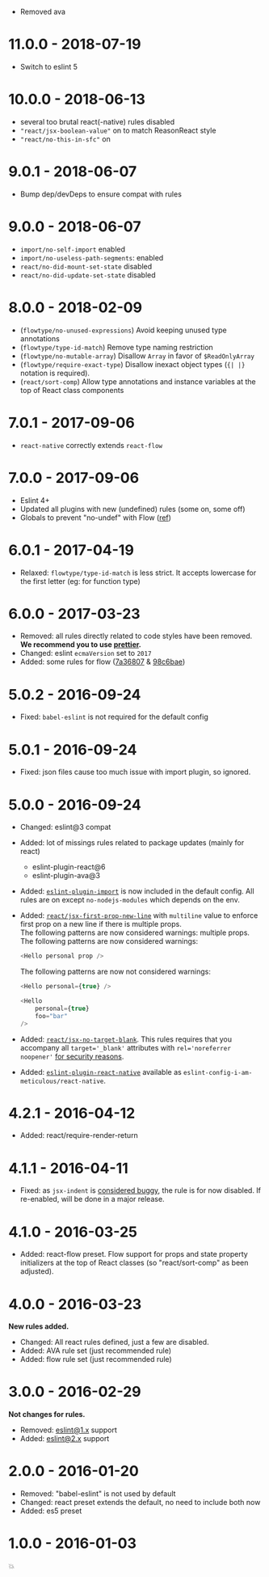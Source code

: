 - Removed ava

# 11.0.0 - 2018-07-19

- Switch to eslint 5

# 10.0.0 - 2018-06-13

- several too brutal react(-native) rules disabled
- `"react/jsx-boolean-value"` on to match ReasonReact style
- `"react/no-this-in-sfc"` on

# 9.0.1 - 2018-06-07

- Bump dep/devDeps to ensure compat with rules

# 9.0.0 - 2018-06-07

- `import/no-self-import` enabled
- `import/no-useless-path-segments`: enabled
- `react/no-did-mount-set-state` disabled
- `react/no-did-update-set-state` disabled

# 8.0.0 - 2018-02-09

- (`flowtype/no-unused-expressions`) Avoid keeping unused type annotations
- (`flowtype/type-id-match`) Remove type naming restriction
- (`flowtype/no-mutable-array`) Disallow `Array` in favor of `$ReadOnlyArray`
- (`flowtype/require-exact-type`) Disallow inexact object types (`{| |}`
  notation is required).
- (`react/sort-comp`) Allow type annotations and instance variables at the top
  of React class components

# 7.0.1 - 2017-09-06

- `react-native` correctly extends `react-flow`

# 7.0.0 - 2017-09-06

- Eslint 4+
- Updated all plugins with new (undefined) rules (some on, some off)
- Globals to prevent "no-undef" with Flow
  ([ref](https://github.com/gajus/eslint-plugin-flowtype/issues/261))

# 6.0.1 - 2017-04-19

- Relaxed: `flowtype/type-id-match` is less strict. It accepts lowercase for the
  first letter (eg: for function type)

# 6.0.0 - 2017-03-23

- Removed: all rules directly related to code styles have been removed. **We
  recommend you to use [prettier](https://github.com/prettier/prettier).**
- Changed: eslint `ecmaVersion` set to `2017`
- Added: some rules for flow
  ([7a36807](https://github.com/MoOx/eslint-config-i-am-meticulous/commit/7a36807f5b0016fd5fefdb880c7e667b13202c54)
  &
  [98c6bae](https://github.com/MoOx/eslint-config-i-am-meticulous/commit/98c6bae6b38b77143c78b4ccd74e9b508fdf3dd8))

# 5.0.2 - 2016-09-24

- Fixed: `babel-eslint` is not required for the default config

# 5.0.1 - 2016-09-24

- Fixed: json files cause too much issue with import plugin, so ignored.

# 5.0.0 - 2016-09-24

- Changed: eslint@3 compat
- Added: lot of missings rules related to package updates (mainly for react)
  - eslint-plugin-react@6
  - eslint-plugin-ava@3
- Added:
  [`eslint-plugin-import`](https://github.com/benmosher/eslint-plugin-import) is
  now included in the default config. All rules are on except
  `no-nodejs-modules` which depends on the env.
- Added:
  [`react/jsx-first-prop-new-line`](https://github.com/yannickcr/eslint-plugin-react/blob/master/docs/rules/jsx-first-prop-new-line.md)
  with `multiline` value to enforce first prop on a new line if there is
  multiple props.  
  The following patterns are now considered warnings:
  multiple props. The following patterns are now considered warnings:

  ```js
  <Hello personal prop />
  ```

  The following patterns are now not considered warnings:

  ```js
  <Hello personal={true} />

  <Hello
      personal={true}
      foo="bar"
  />
  ```

- Added:
  [`react/jsx-no-target-blank`](https://github.com/yannickcr/eslint-plugin-react/blob/master/docs/rules/jsx-no-target-blank.md).
  This rules requires that you accompany all `target='_blank'` attributes with
  `rel='noreferrer noopener'`
  [for security reasons](https://mathiasbynens.github.io/rel-noopener/).
- Added:
  [`eslint-plugin-react-native`](https://github.com/Intellicode/eslint-plugin-react-native)
  available as `eslint-config-i-am-meticulous/react-native`.

# 4.2.1 - 2016-04-12

- Added: react/require-render-return

# 4.1.1 - 2016-04-11

- Fixed: as `jsx-indent` is
  [considered buggy](https://github.com/yannickcr/eslint-plugin-react/issues/540),
  the rule is for now disabled. If re-enabled, will be done in a major release.

# 4.1.0 - 2016-03-25

- Added: react-flow preset. Flow support for props and state property
  initializers at the top of React classes (so "react/sort-comp" as been
  adjusted).

# 4.0.0 - 2016-03-23

**New rules added.**

- Changed: All react rules defined, just a few are disabled.
- Added: AVA rule set (just recommended rule)
- Added: flow rule set (just recommended rule)

# 3.0.0 - 2016-02-29

**Not changes for rules.**

- Removed: eslint@1.x support
- Added: eslint@2.x support

# 2.0.0 - 2016-01-20

- Removed: "babel-eslint" is not used by default
- Changed: react preset extends the default, no need to include both now
- Added: es5 preset

# 1.0.0 - 2016-01-03

💥

